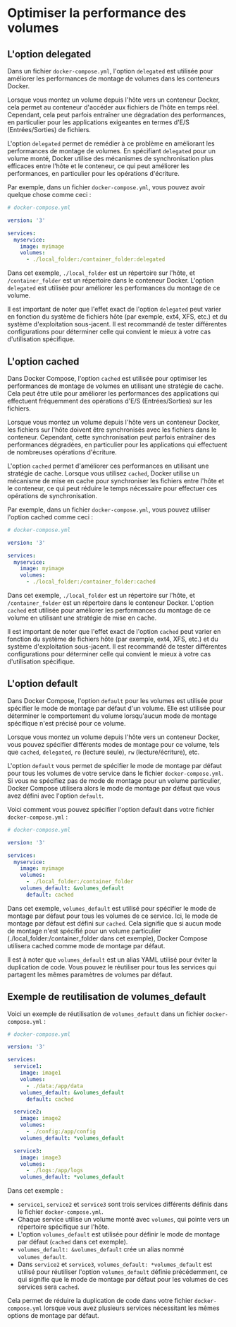 # Optimiser la performance des volumes

## L'option delegated

Dans un fichier `docker-compose.yml`, l'option `delegated` est utilisée pour améliorer les performances de montage de volumes dans les conteneurs Docker.

Lorsque vous montez un volume depuis l'hôte vers un conteneur Docker, cela permet au conteneur d'accéder aux fichiers de l'hôte en temps réel. Cependant, cela peut parfois entraîner une dégradation des performances, en particulier pour les applications exigeantes en termes d'E/S (Entrées/Sorties) de fichiers.

L'option `delegated` permet de remédier à ce problème en améliorant les performances de montage de volumes. En spécifiant `delegated` pour un volume monté, Docker utilise des mécanismes de synchronisation plus efficaces entre l'hôte et le conteneur, ce qui peut améliorer les performances, en particulier pour les opérations d'écriture.

Par exemple, dans un fichier `docker-compose.yml`, vous pouvez avoir quelque chose comme ceci :

```yaml
# docker-compose.yml

version: '3'

services:
  myservice:
    image: myimage
    volumes:
      - ./local_folder:/container_folder:delegated
```

Dans cet exemple, `./local_folder` est un répertoire sur l'hôte, et `/container_folder` est un répertoire dans le conteneur Docker. L'option `delegated` est utilisée pour améliorer les performances du montage de ce volume.

Il est important de noter que l'effet exact de l'option `delegated` peut varier en fonction du système de fichiers hôte (par exemple, ext4, XFS, etc.) et du système d'exploitation sous-jacent. Il est recommandé de tester différentes configurations pour déterminer celle qui convient le mieux à votre cas d'utilisation spécifique.

## L'option cached

Dans Docker Compose, l'option `cached` est utilisée pour optimiser les performances de montage de volumes en utilisant une stratégie de cache. Cela peut être utile pour améliorer les performances des applications qui effectuent fréquemment des opérations d'E/S (Entrées/Sorties) sur les fichiers.

Lorsque vous montez un volume depuis l'hôte vers un conteneur Docker, les fichiers sur l'hôte doivent être synchronisés avec les fichiers dans le conteneur. Cependant, cette synchronisation peut parfois entraîner des performances dégradées, en particulier pour les applications qui effectuent de nombreuses opérations d'écriture.

L'option `cached` permet d'améliorer ces performances en utilisant une stratégie de cache. Lorsque vous utilisez `cached`, Docker utilise un mécanisme de mise en cache pour synchroniser les fichiers entre l'hôte et le conteneur, ce qui peut réduire le temps nécessaire pour effectuer ces opérations de synchronisation.

Par exemple, dans un fichier `docker-compose.yml`, vous pouvez utiliser l'option cached comme ceci :

```yaml
# docker-compose.yml

version: '3'

services:
  myservice:
    image: myimage
    volumes:
      - ./local_folder:/container_folder:cached
```

Dans cet exemple, `./local_folder` est un répertoire sur l'hôte, et `/container_folder` est un répertoire dans le conteneur Docker. L'option `cached` est utilisée pour améliorer les performances du montage de ce volume en utilisant une stratégie de mise en cache.

Il est important de noter que l'effet exact de l'option `cached` peut varier en fonction du système de fichiers hôte (par exemple, ext4, XFS, etc.) et du système d'exploitation sous-jacent. Il est recommandé de tester différentes configurations pour déterminer celle qui convient le mieux à votre cas d'utilisation spécifique.

## L'option default


Dans Docker Compose, l'option `default` pour les volumes est utilisée pour spécifier le mode de montage par défaut d'un volume. Elle est utilisée pour déterminer le comportement du volume lorsqu'aucun mode de montage spécifique n'est précisé pour ce volume.

Lorsque vous montez un volume depuis l'hôte vers un conteneur Docker, vous pouvez spécifier différents modes de montage pour ce volume, tels que `cached`, `delegated`, `ro` (lecture seule), `rw` (lecture/écriture), etc.

L'option `default` vous permet de spécifier le mode de montage par défaut pour tous les volumes de votre service dans le fichier `docker-compose.yml`. Si vous ne spécifiez pas de mode de montage pour un volume particulier, Docker Compose utilisera alors le mode de montage par défaut que vous avez défini avec l'option `default`.

Voici comment vous pouvez spécifier l'option default dans votre fichier `docker-compose.yml` :

```yaml
# docker-compose.yml

version: '3'

services:
  myservice:
    image: myimage
    volumes:
      - ./local_folder:/container_folder
    volumes_default: &volumes_default
      default: cached
```

Dans cet exemple, `volumes_default` est utilisé pour spécifier le mode de montage par défaut pour tous les volumes de ce service. Ici, le mode de montage par défaut est défini sur `cached`. Cela signifie que si aucun mode de montage n'est spécifié pour un volume particulier (./local_folder:/container_folder dans cet exemple), Docker Compose utilisera cached comme mode de montage par défaut.

Il est à noter que `volumes_default` est un alias YAML utilisé pour éviter la duplication de code. Vous pouvez le réutiliser pour tous les services qui partagent les mêmes paramètres de volumes par défaut.

## Exemple de reutilisation de volumes_default

Voici un exemple de réutilisation de `volumes_default` dans un fichier `docker-compose.yml` :

```yaml
# docker-compose.yml

version: '3'

services:
  service1:
    image: image1
    volumes:
      - ./data:/app/data
    volumes_default: &volumes_default
      default: cached

  service2:
    image: image2
    volumes:
      - ./config:/app/config
    volumes_default: *volumes_default

  service3:
    image: image3
    volumes:
      - ./logs:/app/logs
    volumes_default: *volumes_default
```

Dans cet exemple :

- `service1`, `service2` et `service3` sont trois services différents définis dans le fichier `docker-compose.yml`.
- Chaque service utilise un volume monté avec `volumes`, qui pointe vers un répertoire spécifique sur l'hôte.
- L'option `volumes_default` est utilisée pour définir le mode de montage par défaut (`cached` dans cet exemple).
- `volumes_default: &volumes_default` crée un alias nommé `volumes_default`.
- Dans `service2` et `service3`, `volumes_default: *volumes_default` est utilisé pour réutiliser l'option `volumes_default` définie précédemment, ce qui signifie que le mode de montage par défaut pour les volumes de ces services sera `cached`.

Cela permet de réduire la duplication de code dans votre fichier `docker-compose.yml` lorsque vous avez plusieurs services nécessitant les mêmes options de montage par défaut.